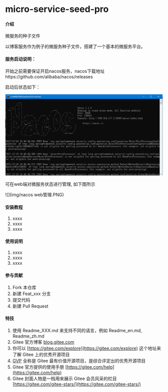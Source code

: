 # micro-service-seed-pro

#### 介绍
微服务的种子文件

以博客服务作为例子的微服务种子文件，搭建了一个基本的微服务平台。

#### 服务启动说明：

开始之前需要保证开启nacos服务，nacos下载地址https://github.com/alibaba/nacos/releases

启动后状态如下：

![](img/nacos.PNG)

可在web端对微服务状态进行管理, 如下图所示

![](img/nacos web管理.PNG)

#### 安装教程


1.  xxxx
2.  xxxx
3.  xxxx

#### 使用说明

1.  xxxx
2.  xxxx
3.  xxxx

#### 参与贡献

1.  Fork 本仓库
2.  新建 Feat_xxx 分支
3.  提交代码
4.  新建 Pull Request


#### 特技

1.  使用 Readme\_XXX.md 来支持不同的语言，例如 Readme\_en.md, Readme\_zh.md
2.  Gitee 官方博客 [blog.gitee.com](https://blog.gitee.com)
3.  你可以 [https://gitee.com/explore](https://gitee.com/explore) 这个地址来了解 Gitee 上的优秀开源项目
4.  [GVP](https://gitee.com/gvp) 全称是 Gitee 最有价值开源项目，是综合评定出的优秀开源项目
5.  Gitee 官方提供的使用手册 [https://gitee.com/help](https://gitee.com/help)
6.  Gitee 封面人物是一档用来展示 Gitee 会员风采的栏目 [https://gitee.com/gitee-stars/](https://gitee.com/gitee-stars/)
